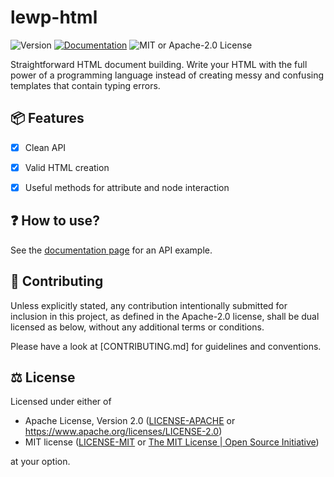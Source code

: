 # lewp-html

![Version](https://img.shields.io/crates/v/lewp-html?style=flat-square) [![Documentation](https://img.shields.io/docsrs/lewp-html?style=flat-square)](https://docs.rs/lewp) ![MIT or Apache-2.0 License](https://img.shields.io/crates/l/lewp-html?style=flat-square)

Straightforward HTML document building. Write your HTML with the full power
of a programming language instead of creating messy and confusing
templates that contain typing errors.

## 📦 Features

* [x] Clean API

* [x] Valid HTML creation

* [x] Useful methods for attribute and node interaction

## ❓ How to use?

See the [documentation page](https://docs.rs/lewp-html) for an API example.

## 🤠 Contributing

Unless explicitly stated, any contribution intentionally submitted for inclusion in this project, as defined in the Apache-2.0 license, shall be dual licensed as below, without any additional terms or conditions.

Please have a look at [CONTRIBUTING.md] for guidelines and conventions.

## ⚖ License

Licensed under either of

- Apache License, Version 2.0 ([LICENSE-APACHE](https://github.com/emirror-de/naphtha/blob/main/LICENSE-APACHE) or https://www.apache.org/licenses/LICENSE-2.0)
- MIT license ([LICENSE-MIT](https://github.com/emirror-de/naphtha/blob/main/LICENSE-MIT) or [The MIT License | Open Source Initiative](https://opensource.org/licenses/MIT))

at your option.
